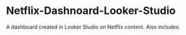 # Netflix-Dashnoard-Looker-Studio
A dashboard created in Looker Studio on Netflix content. Also includes.
